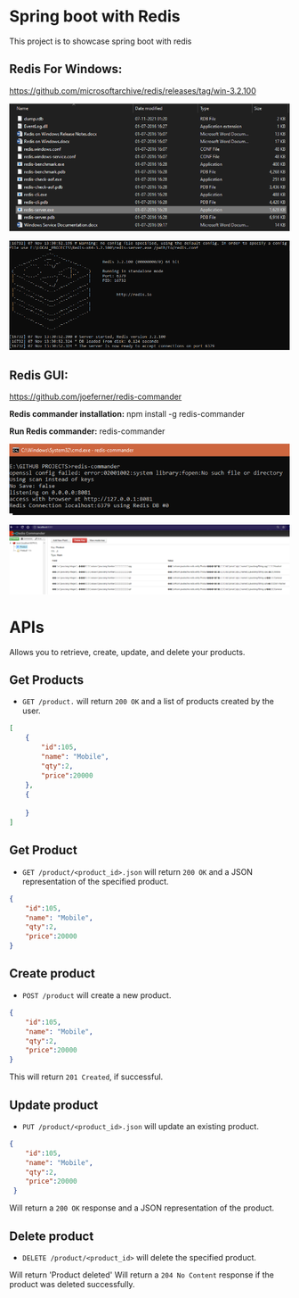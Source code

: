 # Spring boot with Redis

This project is to showcase spring boot with redis

## Redis For Windows:
https://github.com/microsoftarchive/redis/releases/tag/win-3.2.100

![Alt text](/screenshots/RedisFolderStructure.png?raw=true "Redis Folder Structure")

![Alt text](/screenshots/RedisServer.png?raw=true "Redis Server")

## Redis GUI:
https://github.com/joeferner/redis-commander

**Redis commander installation:**
npm install -g redis-commander

**Run Redis commander:**
redis-commander

![Alt text](/screenshots/RedisCommander.png?raw=true "Redis Commander")

![Alt text](/screenshots/RedisCommanderGUI.png?raw=true "Redis Commander GUI")

APIs
===========

Allows you to retrieve, create, update, and delete your products.

Get Products
----------
* `GET /product.` will return `200 OK` and a list of products created by the user.

```json
[
    {
        "id":105,
        "name": "Mobile",
        "qty":2,
        "price":20000
    },
    {
       
    }
]
```

Get Product
---------
* `GET /product/<product_id>.json` will return `200 OK` and a JSON representation of the specified product.

```json
{
    "id":105,
    "name": "Mobile",
    "qty":2,
    "price":20000
}
```

Create product
--------------

* `POST /product` will create a new product.

```json
{
    "id":105,
    "name": "Mobile",
    "qty":2,
    "price":20000
}
```
This will return `201 Created`, if successful.

Update product
--------------

* `PUT /product/<product_id>.json` will update an existing product.

```json
{
    "id":105,
    "name": "Mobile",
    "qty":2,
    "price":20000
 }
```

Will return a `200 OK` response and a JSON representation of the product.

Delete product
--------------

* `DELETE /product/<product_id>` will delete the specified product.

Will return 'Product deleted'
Will return a `204 No Content` response if the product was deleted successfully.
